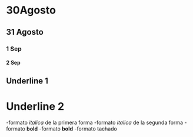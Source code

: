 # 30Agosto
## 31 Agosto
### 1 Sep
#### 2 Sep
Underline 1
---------
Underline 2
============
-formato *italica* de la primera forma
-formato _italica_ de la segunda forma
-formato **bold** 
-formato __bold__
-formato ~~tachado~~ 
